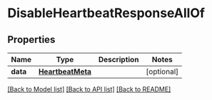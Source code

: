 # DisableHeartbeatResponseAllOf

## Properties
Name | Type | Description | Notes
------------ | ------------- | ------------- | -------------
**data** | [**HeartbeatMeta**](HeartbeatMeta.md) |  | [optional] 

[[Back to Model list]](../README.md#documentation-for-models) [[Back to API list]](../README.md#documentation-for-api-endpoints) [[Back to README]](../README.md)


